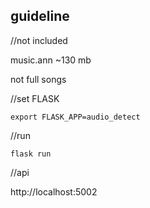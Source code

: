 ## guideline

//not included

music.ann  ~130 mb

not full songs

//set FLASK
```
export FLASK_APP=audio_detect
```
//run
```
flask run
```
//api

http://localhost:5002